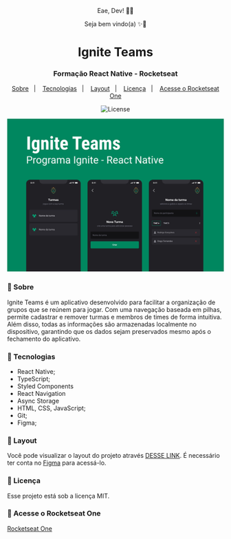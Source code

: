 <p align="center">Eae, Dev! 👊🏾</p>
<p align="center">Seja bem vindo(a) ✨🚀</p>

<h1 align="center">Ignite Teams</h1>
<h3 align="center">Formação React Native - Rocketseat</h3>

<p align="center">
    <a href="#-sobre">Sobre</a>&nbsp;&nbsp;&nbsp;|&nbsp;&nbsp;&nbsp;
    <a href="#-tecnologias">Tecnologias</a>&nbsp;&nbsp;&nbsp;|&nbsp;&nbsp;&nbsp;
    <a href="#-layout">Layout</a>&nbsp;&nbsp;&nbsp;|&nbsp;&nbsp;&nbsp;
    <a href="#-licença">Licença</a>&nbsp;&nbsp;&nbsp;|&nbsp;&nbsp;&nbsp;
    <a href="#-acesse-o-rocketseat-one">Acesse o Rocketseat One</a>
</p>

<p align="center">
    <img alt="License" src="https://img.shields.io/static/v1?label=license&message=MIT&color=49AA26&labelColor=000000">
</p>

![Apresentação](./src/assets/presentation.jpg)

<h3>📌 Sobre</h3> 

Ignite Teams é um aplicativo desenvolvido para facilitar a organização de grupos que se reúnem para jogar. Com uma navegação baseada em pilhas, permite cadastrar e remover turmas e membros de times de forma intuitiva. Além disso, todas as informações são armazenadas localmente no dispositivo, garantindo que os dados sejam preservados mesmo após o fechamento do aplicativo.

<h3>📌 Tecnologias</h3> 

- React Native;
- TypeScript;
- Styled Components
- React Navigation
- Async Storage
- HTML, CSS, JavaScript;
- Git;
- Figma;

<h3>📌 Layout</h3>

Você pode visualizar o layout do projeto através [DESSE LINK](https://www.figma.com/community/file/1151864427495057381). É necessário ter conta no [Figma](https://figma.com) para acessá-lo.

<h3>📌 Licença</h3>

Esse projeto está sob a licença MIT.

<h3>📌 Acesse o Rocketseat One</h3>

[Rocketseat One](https://app.rocketseat.com.br/cart/rocketseat-one?referral=willian-moreno&utm_source=platform&utm_medium=organic&utm_campaign=venda&utm_term=mgm&utm_content=indication-lp_one)